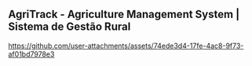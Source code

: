 ## AgriTrack - Agriculture Management System | Sistema de Gestão Rural



https://github.com/user-attachments/assets/74ede3d4-17fe-4ac8-9f73-af01bd7978e3



